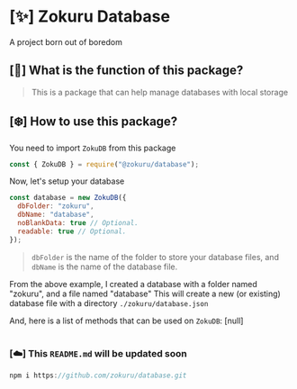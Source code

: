 # [✨] Zokuru Database
A project born out of boredom

## [💫] What is the function of this package?
> This is a package that can help manage databases with local storage

## [❄️] How to use this package?
You need to import `ZokuDB` from this package
```js
const { ZokuDB } = require("@zokuru/database");
```
Now, let's setup your database
```js
const database = new ZokuDB({
  dbFolder: "zokuru",
  dbName: "database",
  noBlankData: true // Optional.
  readable: true // Optional.
});
```
> `dbFolder` is the name of the folder to store your database files, and `dbName` is the name of the database file.

From the above example, I created a database with a folder named "zokuru", and a file named "database"
This will create a new (or existing) database file with a directory `./zokuru/database.json`

And, here is a list of methods that can be used on `ZokuDB`:
[null]

# 
### [☁️] This `README.md` will be updated soon
```js
npm i https://github.com/zokuru/database.git
```
